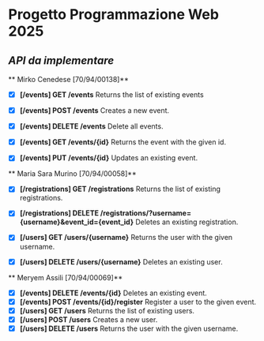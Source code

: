 # Progetto Programmazione Web 2025

## *API da implementare*


** Mirko Cenedese [70/94/00138]**

- [x]  **[/events] GET /events** Returns the list of existing events
- [x]  **[/events] POST /events** Creates a new event.
- [x]  **[/events] DELETE /events** Delete all events.
- [x]  **[/events] GET /events/{id}** Returns the event with the given id.
- [x]  **[/events] PUT /events/{id}** Updates an existing event. 


** Maria Sara Murino [70/94/00058]**

- [x]  **[/registrations] GET /registrations** Returns the list of existing registrations.
- [x]  **[/registrations] DELETE /registrations/?username={username}&event_id={event_id}** Deletes an existing registration.
- [x]  **[/users] GET /users/{username}** Returns the user with the given username.
- [x]  **[/users] DELETE /users/{username}** Deletes an existing user.


** Meryem Assili [70/94/00069]**

- [x]  **[/events] DELETE /events/{id}** Deletes an existing event.
- [x]  **[/events] POST /events/{id}/register** Register a user to the given event.
- [x]  **[/users] GET /users** Returns the list of existing users.
- [x]  **[/users] POST /users** Creates a new user.
- [x]  **[/users] DELETE /users** Returns the user with the given username.